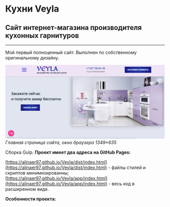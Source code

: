 # Кухни Veyla
## Сайт интернет-магазина производителя кухонных гарнитуров
***
Мой первый полноценный сайт. Выполнен по собственному оригинальному дизайну.

![Главная страница сайта](/readme-img/main-page.png)
_Главная страница сайта, окно браузера 1349×635_

Сборка Gulp. 
__Проект имеет два адреса на GitHub Pages:__

[https://alinaer97.github.io/Veyla/dist/index.html](https://alinaer97.github.io/Veyla/dist/index.html) - файлы стилей и скриптов минимизированны;
[https://alinaer97.github.io/Veyla/app/index.html](https://alinaer97.github.io/Veyla/app/index.html) - весь код в расширенном виде.

__Особенности проекта:__
